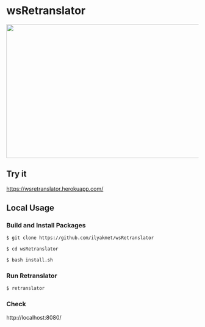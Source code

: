 # wsRetranslator

<img src="https://media.giphy.com/media/KcK0jKt45HMNg4nf9Z/giphy.gif" width="550" height="350"/>

## Try it
https://wsretranslator.herokuapp.com/

## Local Usage

### Build and Install Packages
```bash
$ git clone https://github.com/ilyakmet/wsRetranslator
```

```bash
$ cd wsRetranslator
```

```bash
$ bash install.sh
```

### Run Retranslator
```bash
$ retranslator
```

### Check 

http://localhost:8080/
